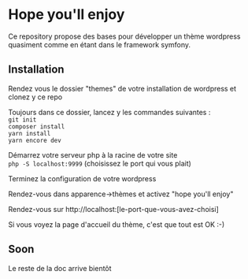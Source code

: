 # Hope you'll enjoy
Ce repository propose des bases pour développer un thème wordpress quasiment comme en étant dans le framework symfony.  

## Installation
Rendez vous le dossier "themes" de votre installation de wordpress et clonez y ce repo

Toujours dans ce dossier, lancez y les commandes suivantes :  
`git init`  
`composer install`  
`yarn install`  
`yarn encore dev`  

Démarrez votre serveur php à la racine de votre site  
`php -S localhost:9999` (choisissez le port qui vous plait)  

Terminez la configuration de votre wordpress  

Rendez-vous dans apparence->thèmes et activez "hope you'll enjoy"  

Rendez-vous sur http://localhost:[le-port-que-vous-avez-choisi]  

Si vous voyez la page d'accueil du thème, c'est que tout est OK :-)

## Soon
Le reste de la doc arrive bientôt